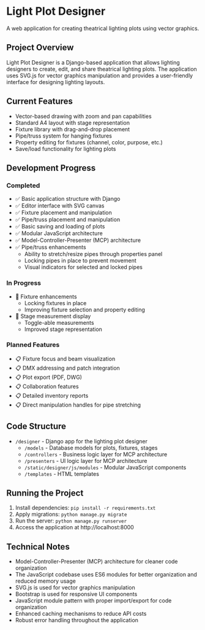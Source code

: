 # Light Plot Designer

A web application for creating theatrical lighting plots using vector graphics.

## Project Overview

Light Plot Designer is a Django-based application that allows lighting designers to create, edit, and share theatrical lighting plots. The application uses SVG.js for vector graphics manipulation and provides a user-friendly interface for designing lighting layouts.

## Current Features

- Vector-based drawing with zoom and pan capabilities
- Standard A4 layout with stage representation
- Fixture library with drag-and-drop placement
- Pipe/truss system for hanging fixtures
- Property editing for fixtures (channel, color, purpose, etc.)
- Save/load functionality for lighting plots

## Development Progress

### Completed
- ✅ Basic application structure with Django
- ✅ Editor interface with SVG canvas
- ✅ Fixture placement and manipulation
- ✅ Pipe/truss placement and manipulation
- ✅ Basic saving and loading of plots
- ✅ Modular JavaScript architecture
- ✅ Model-Controller-Presenter (MCP) architecture
- ✅ Pipe/truss enhancements
  - Ability to stretch/resize pipes through properties panel
  - Locking pipes in place to prevent movement
  - Visual indicators for selected and locked pipes

### In Progress
- 🔄 Fixture enhancements
  - Locking fixtures in place
  - Improving fixture selection and property editing
- 🔄 Stage measurement display
  - Toggle-able measurements
  - Improved stage representation

### Planned Features
- 📋 Fixture focus and beam visualization
- 📋 DMX addressing and patch integration
- 📋 Plot export (PDF, DWG)
- 📋 Collaboration features
- 📋 Detailed inventory reports
- 📋 Direct manipulation handles for pipe stretching

## Code Structure

- `/designer` - Django app for the lighting plot designer
  - `/models` - Database models for plots, fixtures, stages
  - `/controllers` - Business logic layer for MCP architecture
  - `/presenters` - UI logic layer for MCP architecture
  - `/static/designer/js/modules` - Modular JavaScript components
  - `/templates` - HTML templates

## Running the Project

1. Install dependencies: `pip install -r requirements.txt`
2. Apply migrations: `python manage.py migrate`
3. Run the server: `python manage.py runserver`
4. Access the application at http://localhost:8000

## Technical Notes

- Model-Controller-Presenter (MCP) architecture for cleaner code organization
- The JavaScript codebase uses ES6 modules for better organization and reduced memory usage
- SVG.js is used for vector graphics manipulation
- Bootstrap is used for responsive UI components
- JavaScript module pattern with proper import/export for code organization
- Enhanced caching mechanisms to reduce API costs
- Robust error handling throughout the application